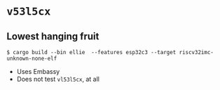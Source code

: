 # `v53l5cx`

## Lowest hanging fruit

```
$ cargo build --bin ellie  --features esp32c3 --target riscv32imc-unknown-none-elf
```

- Uses Embassy
- Does not test `vl53l5cx`, at all

